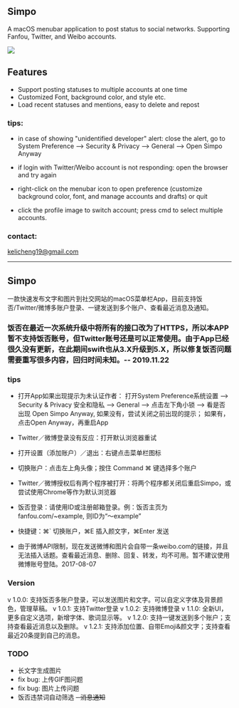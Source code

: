 ## Simpo
A macOS menubar application to post status to social networks. Supporting Fanfou, Twitter, and Weibo accounts. 

![](https://github.com/KeliCheng/Simpo/blob/master/preview.png)

## Features
- Support posting statuses to multiple accounts at one time 
- Customized Font, background color, and style etc. 
- Load recent statuses and mentions, easy to delete and repost 

### tips: 
- in case of showing "unidentified developer" alert: close the alert, go to System Preference --> Security & Privacy --> General --> Open Simpo Anyway 

- if login with Twitter/Weibo account is not responding: open the browser and try again 

- right-click on the menubar icon to open preference (customize background color, font, and manage accounts and drafts) or quit 

- click the profile image to switch account; press cmd to select multiple accounts. 

### contact: 
kelicheng19@gmail.com

----------

## Simpo
一款快速发布文字和图片到社交网站的macOS菜单栏App，目前支持饭否/Twitter/微博多账户登录、一键发送到多个账户、查看最近消息及通知。

### 饭否在最近一次系统升级中将所有的接口改为了HTTPS，所以本APP暂不支持饭否账号，但Twitter账号还是可以正常使用。由于App已经很久没有更新，在此期间swift也从3.X升级到5.X，所以修复饭否问题需要重写很多内容，回归时间未知。-- 2019.11.22

### tips
- 打开App如果出现提示为未认证作者：
	打开System Preference系统设置 --> Security & Privacy 安全和隐私 --> General --> 点击左下角小锁 --> 
	看是否出现 Open Simpo Anyway, 如果没有，尝试关闭之前出现的提示； 如果有，点击Open Anyway，再重启App

- Twitter／微博登录没有反应：打开默认浏览器重试

- 打开设置（添加账户）／退出：右键点击菜单栏图标

- 切换账户：点击左上角头像；按住 Command ⌘ 键选择多个账户

- Twitter／微博授权后有两个程序被打开：将两个程序都关闭后重启Simpo，或尝试使用Chrome等作为默认浏览器

- 饭否登录：请使用ID或注册邮箱登录。例：饭否主页为 fanfou.com/~example, 则ID为“～example”

- 快捷键：⌘`  切换账户，⌘E 插入颜文字，⌘Enter 发送

- 由于微博API限制，现在发送微博和图片会自带一条weibo.com的链接，并且无法插入话题。查看最近消息、删除、回复、转发，均不可用。暂不建议使用微博账号登陆。2017-08-07


### Version
v 1.0.0: 支持饭否多账户登录，可以发送图片和文字。可以自定义字体及背景颜色，管理草稿。
v 1.0.1: 支持Twitter登录
v 1.0.2: 支持微博登录
v 1.1.0: 全新UI，更多自定义选项，新增字体、歌词显示等。
v 1.2.0: 支持一键发送到多个账户；支持查看最近消息以及删除。
v 1.2.1: 支持添加位置、自带Emoji&颜文字；支持查看最近20条提到自己的消息。

### TODO
- 长文字生成图片
- fix bug: 上传GIF图问题
- fix bug: 图片上传问题
- 饭否违禁词自动筛选
~~- 消息通知~~



